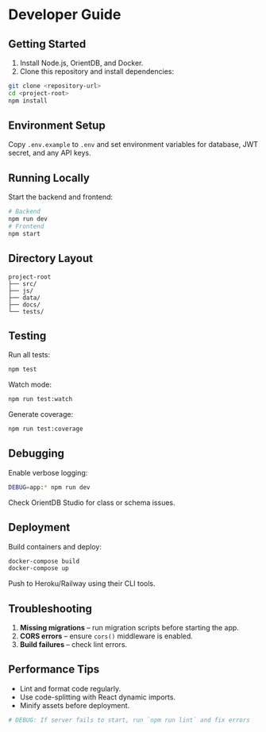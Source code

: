 # Developer Guide

## Getting Started
1. Install Node.js, OrientDB, and Docker.
2. Clone this repository and install dependencies:
```bash
git clone <repository-url>
cd <project-root>
npm install
```

## Environment Setup
Copy `.env.example` to `.env` and set environment variables for database, JWT secret, and any API keys.

## Running Locally
Start the backend and frontend:
```bash
# Backend
npm run dev
# Frontend
npm start
```

## Directory Layout
```
project-root
├── src/
├── js/
├── data/
├── docs/
└── tests/
```

## Testing
Run all tests:
```bash
npm test
```
Watch mode:
```bash
npm run test:watch
```
Generate coverage:
```bash
npm run test:coverage
```

## Debugging
Enable verbose logging:
```bash
DEBUG=app:* npm run dev
```
Check OrientDB Studio for class or schema issues.

## Deployment
Build containers and deploy:
```bash
docker-compose build
docker-compose up
```
Push to Heroku/Railway using their CLI tools.

## Troubleshooting
1. **Missing migrations** – run migration scripts before starting the app.
2. **CORS errors** – ensure `cors()` middleware is enabled.
3. **Build failures** – check lint errors.

## Performance Tips
- Lint and format code regularly.
- Use code-splitting with React dynamic imports.
- Minify assets before deployment.

```bash
# DEBUG: If server fails to start, run `npm run lint` and fix errors
```
